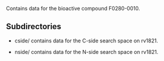 Contains data for the bioactive compound F0280-0010.

## Subdirectories

- cside/ contains data for the C-side search space on rv1821.

- nside/ contains data for the N-side search space on rv1821.

